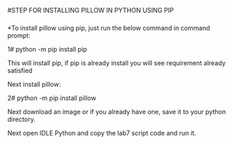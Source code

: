 #STEP FOR INSTALLING PILLOW IN PYTHON USING PIP
#####
*To install pillow using pip, just run the below command in command prompt:

1# python -m pip install pip

This will install pip, if pip is already install you will see requirement already satisfied

Next install pillow:

2# python -m pip install pillow

Next download an image or if you already have one, save it to your python directory.

Next open IDLE Python and copy the lab7 script code and run it.
